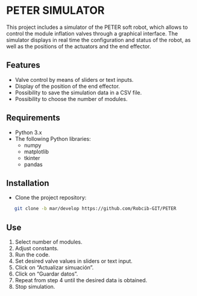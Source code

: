 # PETER SIMULATOR

This project includes a simulator of the PETER soft robot, which allows to control the module inflation valves through a graphical interface. The simulator displays in real time the configuration and status of the robot, as well as the positions of the actuators and the end effector.

## Features

- Valve control by means of sliders or text inputs.
- Display of the position of the end effector.
- Possibility to save the simulation data in a CSV file.
- Possibility to choose the number of modules.

## Requirements

- Python 3.x
- The following Python libraries:
  - numpy
  - matplotlib
  - tkinter
  - pandas

## Installation

- Clone the project repository:
```sh
   git clone -b mar/develop https://github.com/Robcib-GIT/PETER
```
## Use

1. Select number of modules.
2. Adjust constants.
3. Run the code.
4. Set desired valve values in sliders or text input.
5. Click on “Actualizar simuación”.
6. Click on “Guardar datos”.
7. Repeat from step 4 until the desired data is obtained.
8. Stop simulation.